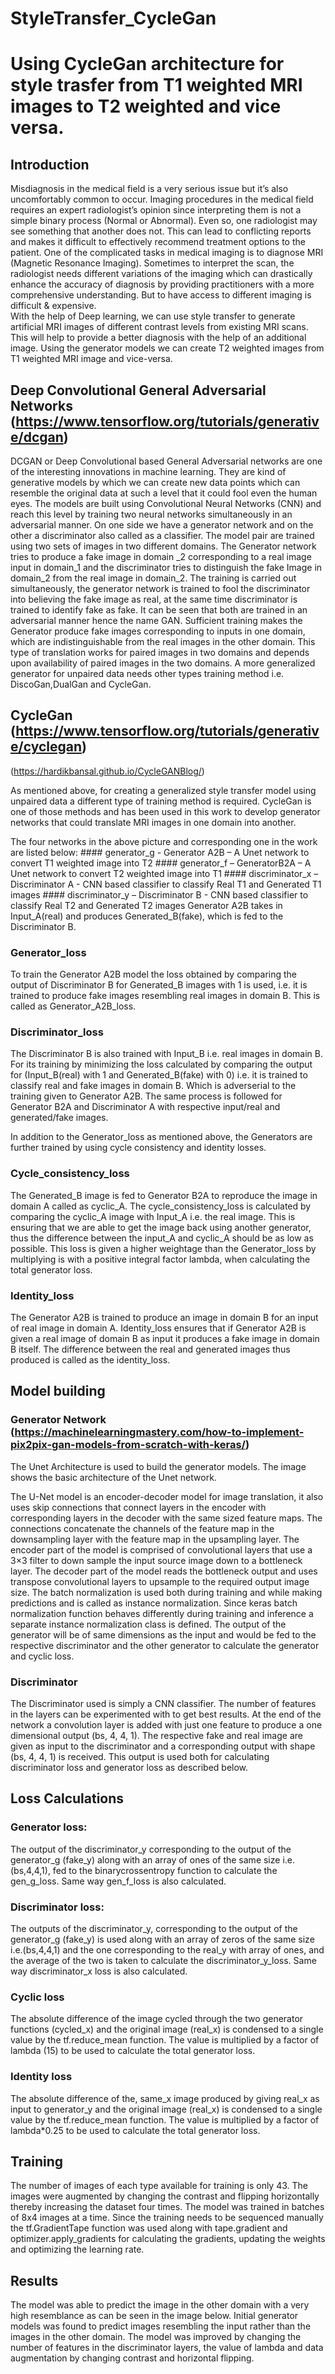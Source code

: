 # StyleTransfer_CycleGan

# Using CycleGan architecture for style trasfer from T1 weighted MRI images to T2 weighted and vice versa.

## Introduction

Misdiagnosis in the medical field is a very serious issue but it’s also uncomfortably common to occur. Imaging procedures in the medical field requires an expert radiologist’s opinion since interpreting them is not a simple binary process (Normal or Abnormal). Even so, one radiologist may see something that another does not. This can lead to conflicting reports and makes it difficult to effectively recommend treatment options to the patient.
One of the complicated tasks in medical imaging is to diagnose MRI (Magnetic Resonance Imaging). Sometimes to interpret the scan, the radiologist needs different variations of the imaging which can drastically enhance the accuracy of diagnosis by providing practitioners with a more comprehensive understanding. But to have access to different imaging is difficult & expensive.  
With the help of Deep learning, we can use style transfer to generate artificial MRI images of different contrast levels from existing MRI scans. This will help to provide a better diagnosis with the help of an additional image. Using the generator models we can create T2 weighted images from T1 weighted MRI image and vice-versa.

## Deep Convolutional General Adversarial Networks (https://www.tensorflow.org/tutorials/generative/dcgan)

DCGAN or Deep Convolutional based General Adversarial networks are one of the interesting innovations in machine learning.  They are kind of generative models by which we can create new data points which can resemble the original data at such a level that it could fool even the human eyes.  The models are built using Convolutional Neural Networks (CNN) and reach this level by training two neural networks simultaneously in an adversarial manner. On one side we have a generator network and on the other a discriminator also called as a classifier. 
The model pair are trained using two sets of images in two different domains. The Generator network tries to produce a fake image in domain _2 corresponding to a real image input in domain_1 and the discriminator tries to distinguish the fake Image in domain_2 from the real image in domain_2. The training is carried out simultaneously, the generator network is trained to fool the discriminator into believing the fake image as real, at the same time discriminator is trained to identify fake as fake. It can be seen that both are trained in an adversarial manner hence the name GAN. Sufficient training makes the Generator produce fake images corresponding to inputs in one domain, which are indistinguishable from the real images in the other domain. This type of translation works for paired images in two domains and depends upon availability of paired images in the two domains. A more generalized generator for unpaired data needs other types training method i.e. DiscoGan,DualGan and CycleGan.

## CycleGan (https://www.tensorflow.org/tutorials/generative/cyclegan)
(https://hardikbansal.github.io/CycleGANBlog/)

As mentioned above, for creating a generalized style transfer model using unpaired data a different type of training method is required. CycleGan is one of those methods and has been used in this work to develop generator networks that could translate MRI images in one domain into another. 
 
 
The four networks in the above picture and corresponding one in the work are listed below:
	#### generator_g - Generator A2B – A Unet network to convert T1 weighted image into T2
	#### generator_f – GeneratorB2A – A Unet network to convert T2 weighted image into T1
	#### discriminator_x – Discriminator A - CNN based classifier to classify Real T1 and Generated T1 images
	#### discriminator_y – Discriminator B - CNN based classifier to classify Real T2 and Generated T2 images
Generator A2B takes in Input_A(real) and produces Generated_B(fake), which is fed to the Discriminator B. 

### Generator_loss

To train the Generator A2B model the loss obtained by comparing the output of Discriminator B for Generated_B images with 1 is used, i.e. it is trained to produce fake images resembling real images in domain B. This is called as Generator_A2B_loss.

### Discriminator_loss

The Discriminator B is also trained with Input_B i.e. real images in domain B. For its training by minimizing the loss calculated by comparing the output for (Input_B(real) with 1 and Generated_B(fake) with 0) i.e. it is trained to classify real and fake images in domain B. Which is adverserial to the training given to Generator A2B.
The same process is followed for Generator B2A and Discriminator A with respective input/real and generated/fake images.

In addition to the Generator_loss as mentioned above, the Generators are further trained by using cycle consistency and identity losses. 

### Cycle_consistency_loss

The Generated_B image is fed to Generator B2A to reproduce the image in domain A called as cyclic_A. The cycle_consistency_loss is calculated by comparing the cyclic_A image with Input_A i.e. the real image. This is ensuring that we are able to get the image back using another generator, thus the difference between the input_A and cyclic_A should be as low as possible. This loss is given a higher weightage than the Generator_loss by multiplying is with a positive integral factor lambda, when calculating the total generator loss.

### Identity_loss

The Generator A2B is trained to produce an image in domain B for an input of real image in domain A. Identity_loss ensures that if Generator A2B is given a real image of domain B as input it produces a fake image in domain B itself. The difference between the real and generated images thus produced is called as the identity_loss.

## Model building

### Generator Network (https://machinelearningmastery.com/how-to-implement-pix2pix-gan-models-from-scratch-with-keras/)

The Unet Architecture is used to build the generator models. The image shows the basic architecture of the Unet network.
  
The U-Net model is an encoder-decoder model for image translation, it also uses skip connections that connect layers in the encoder with corresponding layers in the decoder with the same sized feature maps. The connections concatenate the channels of the feature map in the downsampling layer with the feature map in the upsampling layer.
The encoder part of the model is comprised of convolutional layers that use a 3×3 filter to down sample the input source image down to a bottleneck layer. The decoder part of the model reads the bottleneck output and uses transpose convolutional layers to upsample to the required output image size.
The batch normalization is used both during training and while making predictions and is called as instance normalization. Since keras batch normalization function behaves differently during training and inference a separate instance normalization class is defined.
The output of the generator will be of same dimensions as the input and would be fed to the respective discriminator and the other generator to calculate the generator and cyclic loss. 

### Discriminator 

The Discriminator used is simply a CNN classifier. The number of features in the layers can be experimented with to get best results. At the end of the network a convolution layer is added with just one feature to produce a one dimensional output (bs, 4, 4, 1). The respective fake and real image are given as input to the discriminator and a corresponding output with shape (bs, 4, 4, 1) is received. 
This output is used both for calculating discriminator loss and generator loss as described below.

## Loss Calculations

### Generator loss:

The output of the discriminator_y corresponding to the output of the generator_g (fake_y) along with an array of ones of the same size i.e.(bs,4,4,1), fed to the binarycrossentropy function to calculate the gen_g_loss. Same way gen_f_loss is also calculated.

### Discriminator loss:

The outputs of the discriminator_y, corresponding to the output of the generator_g (fake_y) is used along with an array of zeros of the same size i.e.(bs,4,4,1) and the one corresponding to the real_y with array of ones, and the average of the two is taken to calculate the discriminator_y_loss. Same way discriminator_x loss is also calculated.

### Cyclic loss

The absolute difference of the image cycled through the two generator functions (cycled_x) and the original image (real_x) is condensed to a single value by the tf.reduce_mean function. The value is multiplied by a factor of lambda (15) to be used to calculate the total generator loss.

### Identity loss

The absolute difference of the, same_x image produced by giving real_x as input to generator_y and the original image (real_x) is condensed to a single value by the tf.reduce_mean function. The value is multiplied by a factor of lambda*0.25 to be used to calculate the total generator loss.

## Training

The number of images of each type available for training is only 43. The images were augmented by changing the contrast and flipping horizontally thereby increasing the dataset four times. The model was trained in batches of 8x4 images at a time. Since the training needs to be sequenced manually the tf.GradientTape function was used along with tape.gradient and optimizer.apply_gradients for calculating the gradients, updating the weights and optimizing the learning rate.

## Results

The model was able to predict the image in the other domain with a very high resemblance as can be seen in the image below.
Initial generator  models was found to predict images resembling the input rather than the images in the other domain. 
The model was improved by changing the number of features in the discriminator layers, the value of lambda and data augmentation by changing contrast and horizontal flipping. 

 
